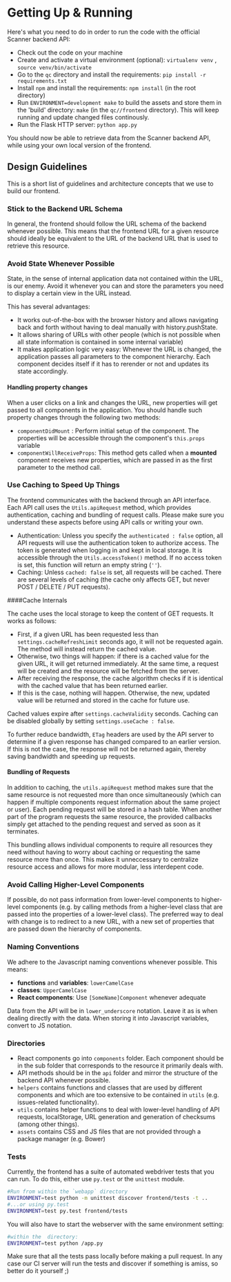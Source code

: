 # Getting Up & Running

Here's what you need to do in order to run the code with the official Scanner backend API:

* Check out the code on your machine
* Create and activate a virtual environment (optional): `virtualenv venv` , `source venv/bin/activate`
* Go to the `qc` directory and install the requirements: `pip install -r requirements.txt`
* Install `npm` and install the requirements: `npm install` (in the root directory)
* Run `ENVIRONMENT=development make` to build the assets and store them in the 'build' directory: `make` (in the `qc//frontend` directory).
  This will keep running and update changed files continously.
* Run the Flask HTTP server: `python app.py`

You should now be able to retrieve data from the Scanner backend API, 
while using your own local version of the frontend.

## Design Guidelines

This is a short list of guidelines and architecture concepts that we use to build our frontend.

### Stick to the Backend URL Schema

In general, the frontend should follow the URL schema of the backend whenever possible. This means
that the frontend URL for a given resource should ideally be equivalent to the URL of the backend
URL that is used to retrieve this resource.

### Avoid State Whenever Possible

State, in the sense of internal application data not contained within the URL, is our enemy. Avoid
it whenever you can and store the parameters you need to display a certain view in the URL instead.

This has several advantages:

* It works out-of-the-box with the browser history and allows navigating back and forth without
  having to deal manually with history.pushState.
* It allows sharing of URLs with other people (which is not possible when all state information is
  contained in some internal variable)
* It makes application logic very easy: Whenever the URL is changed, the application passes all
  parameters to the component hierarchy. Each component decides itself if it has to rerender or 
  not and updates its state accordingly.

#### Handling property changes

When a user clicks on a link and changes the URL, new properties will get passed to all components
in the application. You should handle such property changes through the following two methods: 

* `componentDidMount` : Perform initial setup of the component. The properties will be accessible
  through the component's `this.props` variable
* `componentWillReceiveProps`: This method gets called when a **mounted** component receives new
  properties, which are passed in as the first parameter to the method call.

### Use Caching to Speed Up Things

The frontend communicates with the backend through an API interface. Each API call uses the
`Utils.apiRequest` method, which provides authentication, caching and bundling of request calls.
Please make sure you understand these aspects before using API calls or writing your own.

* Authentication: Unless you specify the `authenticated : false` option, all API requests will
  use the authentication token to authorize access. The token is generated when logging in and
  kept in local storage. It is accessible through the `Utils.accessToken()` method. If no access
  token is set, this function will return an empty string (`''`).
* Caching: Unless `cached: false` is set, all requests will be cached. There are several levels of
  caching (the cache only affects GET, but never POST / DELETE / PUT requests). 

####Cache Internals

The cache uses the local storage to keep the content of GET requests. It works as follows:

* First, if a given URL has been requested less than `settings.cacheRefreshLimit` seconds ago, it will not be requested
again. The method will instead return the cached value. 
* Otherwise, two things will happen: if there is a cached value for the given URL, it will get returned immediately. At the same time, a request will be created and the resource will be fetched from the server. 
* After receiving the response, the cache algorithm checks if it is identical with the cached value that has been returned earlier. 
* If this is the case, nothing will happen. Otherwise, the new, updated value will be returned and stored in the cache for future use.

Cached values expire after `settings.cacheValidity` seconds. Caching can be disabled globally by
setting `settings.useCache : false`.

To further reduce bandwidth, `ETag` headers are used by the API server to determine if a given
response has changed compared to an earlier version. If this is not the case, the response will not
be returned again, thereby saving bandwidth and speeding up requests.

#### Bundling of Requests

In addition to caching, the `utils.apiRequest` method makes sure that the same resource is not
requested more than once simultaneously (which can happen if multiple components request information
about the same project or user). Each pending request will be stored in a hash table. When another
part of the program requests the same resource, the provided callbacks simply get attached to the
pending request and served as soon as it terminates.

This bundling allows individual components to require all resources they need without having to
worry about caching or requesting the same resource more than once. This makes it unneccessary to
centralize resource access and allows for more modular, less interdepent code.

### Avoid Calling Higher-Level Components

If possible, do not pass information from lower-level components to higher-level components (e.g.
by calling methods from a higher-level class that are passed into the properties of a lower-level class).
The preferred way to deal with change is to redirect to a new URL, with a new set of properties that
are passed down the hierarchy of components.

### Naming Conventions

We adhere to the Javascript naming conventions whenever possible. This means:

* **functions** and **variables**: `lowerCamelCase`
* **classes**: `UpperCamelCase`
* **React components**: Use `[SomeName]Component` whenever adequate

Data from the API will be in `lower_underscore` notation. Leave it as is when dealing directly with
the data. When storing it into Javascript variables, convert to JS notation.

### Directories

* React components go into `components` folder. Each component should be in the sub folder that
  corresponds to the resource it primarily deals with.
* API methods should be in the `api` folder and mirror the structure of the backend API whenever
  possible.
* `helpers` contains functions and classes that are used by different components and which are
   too extensive to be contained in `utils` (e.g. issues-related functionality).
* `utils` contains helper functions to deal with lower-level handling of API requests, localStorage,
  URL generation and generation of checksums (among other things).
* `assets` contains CSS and JS files that are not provided through a package manager (e.g. Bower)

### Tests

Currently, the frontend has a suite of automated webdriver tests that you can run. To do this,
either use `py.test` or the `unittest` module.

```bash
#Run from within the `webapp` directory
ENVIRONMENT=test python -m unittest discover frontend/tests -t ..
#...or using py.test
ENVIRONMENT=test py.test frontend/tests
```

You will also have to start the webserver with the same environment setting:

```bash
#within the  directory:
ENVIRONMENT=test python /app.py
```

Make sure that all the tests pass locally before making a pull request. In any case our CI server
will run the tests and discover if something is amiss, so better do it yourself ;)